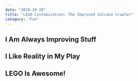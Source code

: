 ```yaml
---
date: "2018-10-28"
title: "LEGO Customization: The Improved Volcano Crawler"
category: "Fun"
---
```


## I Am Always Improving Stuff

## I Like Reality in My Play

## LEGO Is Awesome!

